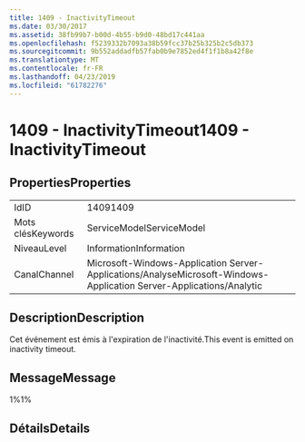 ```yaml
---
title: 1409 - InactivityTimeout
ms.date: 03/30/2017
ms.assetid: 38fb99b7-b00d-4b55-b9d0-48bd17c441aa
ms.openlocfilehash: f5239332b7093a38b59fcc37b25b325b2c5db373
ms.sourcegitcommit: 9b552addadfb57fab0b9e7852ed4f1f1b8a42f8e
ms.translationtype: MT
ms.contentlocale: fr-FR
ms.lasthandoff: 04/23/2019
ms.locfileid: "61782276"
---
```

# <a name="1409---inactivitytimeout"></a><span data-ttu-id="aa0ab-102">1409 - InactivityTimeout</span><span class="sxs-lookup"><span data-stu-id="aa0ab-102">1409 - InactivityTimeout</span></span>
## <a name="properties"></a><span data-ttu-id="aa0ab-103">Properties</span><span class="sxs-lookup"><span data-stu-id="aa0ab-103">Properties</span></span>  
  
|||  
|-|-|  
|<span data-ttu-id="aa0ab-104">Id</span><span class="sxs-lookup"><span data-stu-id="aa0ab-104">ID</span></span>|<span data-ttu-id="aa0ab-105">1409</span><span class="sxs-lookup"><span data-stu-id="aa0ab-105">1409</span></span>|  
|<span data-ttu-id="aa0ab-106">Mots clés</span><span class="sxs-lookup"><span data-stu-id="aa0ab-106">Keywords</span></span>|<span data-ttu-id="aa0ab-107">ServiceModel</span><span class="sxs-lookup"><span data-stu-id="aa0ab-107">ServiceModel</span></span>|  
|<span data-ttu-id="aa0ab-108">Niveau</span><span class="sxs-lookup"><span data-stu-id="aa0ab-108">Level</span></span>|<span data-ttu-id="aa0ab-109">Information</span><span class="sxs-lookup"><span data-stu-id="aa0ab-109">Information</span></span>|  
|<span data-ttu-id="aa0ab-110">Canal</span><span class="sxs-lookup"><span data-stu-id="aa0ab-110">Channel</span></span>|<span data-ttu-id="aa0ab-111">Microsoft-Windows-Application Server-Applications/Analyse</span><span class="sxs-lookup"><span data-stu-id="aa0ab-111">Microsoft-Windows-Application Server-Applications/Analytic</span></span>|  
  
## <a name="description"></a><span data-ttu-id="aa0ab-112">Description</span><span class="sxs-lookup"><span data-stu-id="aa0ab-112">Description</span></span>  
 <span data-ttu-id="aa0ab-113">Cet événement est émis à l'expiration de l'inactivité.</span><span class="sxs-lookup"><span data-stu-id="aa0ab-113">This event is emitted on inactivity timeout.</span></span>  
  
## <a name="message"></a><span data-ttu-id="aa0ab-114">Message</span><span class="sxs-lookup"><span data-stu-id="aa0ab-114">Message</span></span>  
 <span data-ttu-id="aa0ab-115">1%</span><span class="sxs-lookup"><span data-stu-id="aa0ab-115">1%</span></span>  
  
## <a name="details"></a><span data-ttu-id="aa0ab-116">Détails</span><span class="sxs-lookup"><span data-stu-id="aa0ab-116">Details</span></span>
